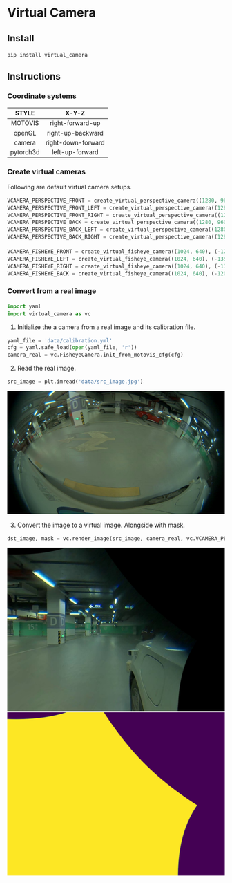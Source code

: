# Virtual Camera

## Install
```bash
pip install virtual_camera
```

## Instructions
### Coordinate systems
| STYLE     | X-Y-Z              |
| :-------: | :-----------------:|
| MOTOVIS   | right-forward-up   |
| openGL    | right-up-backward  |
| camera    | right-down-forward |
| pytorch3d | left-up-forward    |

### Create virtual cameras
Following are default virtual camera setups.
```python
VCAMERA_PERSPECTIVE_FRONT = create_virtual_perspective_camera((1280, 960), (-90, 0, 0), (0, 1.5, 1.5))
VCAMERA_PERSPECTIVE_FRONT_LEFT = create_virtual_perspective_camera((1280, 960), (-90, 0, 45), (-1, 2, 1))
VCAMERA_PERSPECTIVE_FRONT_RIGHT = create_virtual_perspective_camera((1280, 960), (-90, 0, -45), (1, 2, 1))
VCAMERA_PERSPECTIVE_BACK = create_virtual_perspective_camera((1280, 960), (-90, 0, 180), (0, -1, 1))
VCAMERA_PERSPECTIVE_BACK_LEFT = create_virtual_perspective_camera((1280, 960), (-90, 0, 135), (-1, 2, 1))
VCAMERA_PERSPECTIVE_BACK_RIGHT = create_virtual_perspective_camera((1280, 960), (-90, 0, -135), (1, 2, 1))

VCAMERA_FISHEYE_FRONT = create_virtual_fisheye_camera((1024, 640), (-120, 0, 0), (0, 3.5, 0.5))
VCAMERA_FISHEYE_LEFT = create_virtual_fisheye_camera((1024, 640), (-135, 0, 90), (-1, 2, 1))
VCAMERA_FISHEYE_RIGHT = create_virtual_fisheye_camera((1024, 640), (-135, 0, -90), (1, 2, 1))
VCAMERA_FISHEYE_BACK = create_virtual_fisheye_camera((1024, 640), (-120, 0, 180), (0, -1, 0.5))
```

### Convert from a real image
```python
import yaml
import virtual_camera as vc
```
1. Initialize the a camera from a real image and its calibration file.

```python
yaml_file = 'data/calibration.yml'
cfg = yaml.safe_load(open(yaml_file, 'r'))
camera_real = vc.FisheyeCamera.init_from_motovis_cfg(cfg)
```
2. Read the real image.

```python
src_image = plt.imread('data/src_image.jpg')
```
![src_image](virtual_camera/data/src_image.jpg)

3. Convert the image to a virtual image. Alongside with mask.

```python
dst_image, mask = vc.render_image(src_image, camera_real, vc.VCAMERA_PERSPECTIVE_FRONT)
```

![dst_image](virtual_camera/data/dst_image.jpg)
![mask](virtual_camera/data/mask.png)
